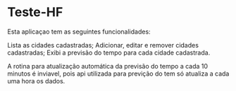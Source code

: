 # Teste-HF
Esta aplicaçao tem as seguintes funcionalidades:

  Lista as cidades cadastradas;
  Adicionar, editar e remover cidades cadastradas;
  Exibi a previsão do tempo para cada cidade cadastrada.

A rotina para atualização automática da previsão do tempo a cada 10 minutos é inviavel,
pois api utilizada para previção do tem só atualiza a cada uma hora os dados.
